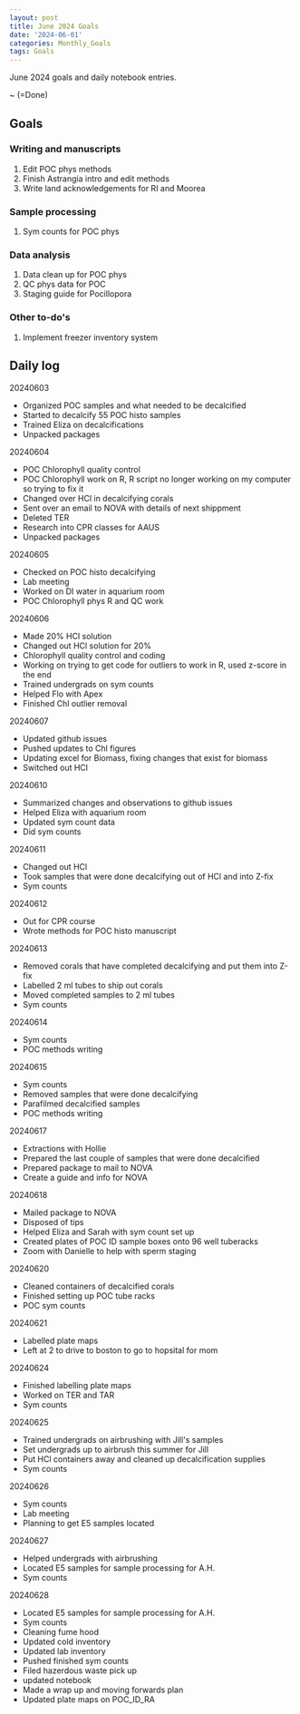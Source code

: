 ```yaml
---
layout: post
title: June 2024 Goals
date: '2024-06-01'
categories: Monthly_Goals
tags: Goals
---
```


June 2024 goals and daily notebook entries. 

~ (=Done)

## Goals  

### Writing and manuscripts 
              
1. Edit POC phys methods
2. Finish Astrangia intro and edit methods
3. Write land acknowledgements for RI and Moorea

### Sample processing

1. Sym counts for POC phys

### Data analysis

1. Data clean up for POC phys
2. QC phys data for POC
3. Staging guide for Pocillopora

### Other to-do's

1. Implement freezer inventory system
 

## Daily log 


20240603

- Organized POC samples and what needed to be decalcified
- Started to decalcify 55 POC histo samples 
- Trained Eliza on decalcifications
- Unpacked packages

20240604

- POC Chlorophyll quality control
- POC Chlorophyll work on R, R script no longer working on my computer so trying to fix it
- Changed over HCl in decalcifying corals
- Sent over an email to NOVA with details of next shippment 
- Deleted TER 
- Research into CPR classes for AAUS
- Unpacked packages

20240605

- Checked on POC histo decalcifying 
- Lab meeting 
- Worked on DI water in aquarium room
- POC Chlorophyll phys R and QC work

20240606

- Made 20% HCl solution
- Changed out HCl solution for 20% 
- Chlorophyll quality control and coding
- Working on trying to get code for outliers to work in R, used z-score in the end
- Trained undergrads on sym counts
- Helped Flo with Apex 
- Finished Chl outlier removal 

20240607

- Updated github issues
- Pushed updates to Chl figures
- Updating excel for Biomass, fixing changes that exist for biomass
- Switched out HCl 

20240610

- Summarized changes and observations to github issues 
- Helped Eliza with aquarium room 
- Updated sym count data
- Did sym counts 

20240611

- Changed out HCl
- Took samples that were done decalcifying out of HCl and into Z-fix
- Sym counts

20240612

- Out for CPR course
- Wrote methods for POC histo manuscript

20240613

- Removed corals that have completed decalcifying and put them into Z-fix
- Labelled 2 ml tubes to ship out corals 
- Moved completed samples to 2 ml tubes
- Sym counts 

20240614

- Sym counts
- POC methods writing


20240615

- Sym counts
- Removed samples that were done decalcifying
- Parafilmed decalcified samples
- POC methods writing 


20240617

- Extractions with Hollie
- Prepared the last couple of samples that were done decalcified 
- Prepared package to mail to NOVA
- Create a guide and info for NOVA

20240618

- Mailed package to NOVA
- Disposed of tips
- Helped Eliza and Sarah with sym count set up
- Created plates of POC ID sample boxes onto 96 well tuberacks
- Zoom with Danielle to help with sperm staging

20240620

- Cleaned containers of decalcified corals
- Finished setting up POC tube racks
- POC sym counts

20240621

- Labelled plate maps
- Left at 2 to drive to boston to go to hopsital for mom


20240624

- Finished labelling plate maps
- Worked on TER and TAR
- Sym counts

20240625

- Trained undergrads on airbrushing with Jill's samples 
- Set undergrads up to airbrush this summer for Jill
- Put HCl containers away and cleaned up decalcification supplies
- Sym counts

20240626

- Sym counts
- Lab meeting
- Planning to get E5 samples located

20240627

- Helped undergrads with airbrushing 
- Located E5 samples for sample processing for A.H.
- Sym counts

20240628

- Located E5 samples for sample processing for A.H.
- Sym counts
- Cleaning fume hood
- Updated cold inventory
- Updated lab inventory
- Pushed finished sym counts
- Filed hazerdous waste pick up
- updated notebook
- Made a wrap up and moving forwards plan
- Updated plate maps on POC_ID_RA






